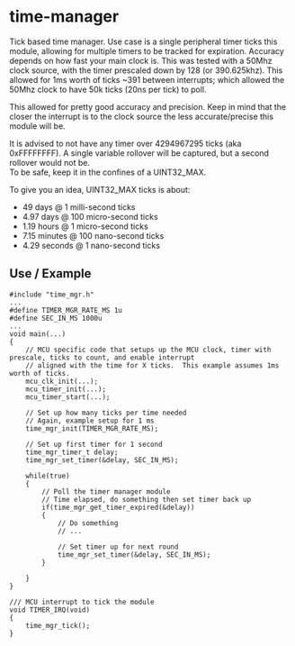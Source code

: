 # time-manager
Tick based time manager. Use case is a single peripheral timer ticks this module, allowing for multiple timers to be tracked for expiration.
Accuracy depends on how fast your main clock is.  This was tested with a 50Mhz clock source, with the timer prescaled down by 128 (or 390.625khz). 
This allowed for 1ms worth of ticks ~391 between interrupts; which allowed the 50Mhz clock to have 50k ticks (20ns per tick) to poll.

This allowed for pretty good accuracy and precision.  Keep in mind that the closer the interrupt is to the clock source the less accurate/precise this module will be.

It is advised to not have any timer over 4294967295 ticks (aka 0xFFFFFFFF).  A single variable rollover will be captured, but a second rollover would not be.  
To be safe, keep it in the confines of a UINT32_MAX. 

To give you an idea, UINT32_MAX ticks is about:
- 49 days @ 1 milli-second ticks
- 4.97 days @ 100 micro-second ticks
- 1.19 hours @ 1 micro-second ticks
- 7.15 minutes @ 100 nano-second ticks
- 4.29 seconds @ 1 nano-second ticks


## Use / Example

```
#include "time_mgr.h"
...
#define TIMER_MGR_RATE_MS 1u
#define SEC_IN_MS 1000u
...
void main(...)
{
    // MCU specific code that setups up the MCU clock, timer with prescale, ticks to count, and enable interrupt
    // aligned with the time for X ticks.  This example assumes 1ms worth of ticks.
    mcu_clk_init(...); 
    mcu_timer_init(...);
    mcu_timer_start(...);

    // Set up how many ticks per time needed
    // Again, example setup for 1 ms
    time_mgr_init(TIMER_MGR_RATE_MS);

    // Set up first timer for 1 second
    time_mgr_timer_t delay;
    time_mgr_set_timer(&delay, SEC_IN_MS);
    
    while(true)
    {
        // Poll the timer manager module
        // Time elapsed, do something then set timer back up
        if(time_mgr_get_timer_expired(&delay))
        {
            // Do something
            // ...

            // Set timer up for next round
            time_mgr_set_timer(&delay, SEC_IN_MS);
        }
        
    }
}

/// MCU interrupt to tick the module
void TIMER_IRQ(void)
{
    time_mgr_tick();
}
```
